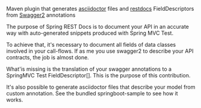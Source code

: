 Maven plugin that generates <a href="http://asciidoctor.org/docs/user-manual/">asciidoctor</a> files and <a href="http://docs.spring.io/autorepo/docs/spring-restdocs/1.1.x/reference/html5/">restdocs</a> FieldDescriptors from <a href="http://swagger.io/">Swagger2</a> annotations 

The purpose of Spring REST Docs is to document your API in an accurate way with auto-generated snippets produced with 
Spring MVC Test.

To achieve that, it's necessary to document all fields of data classes involved in your call-flows. If as me you use swagger2 to describe your API contracts, the job is almost done.

What'is missing is the translation of your swagger annotations to a SpringMVC Test FieldDescriptor[]. This is the purpose of this contribution.

It's also possible to generate asciidoctor files that describe your model from custom annotation. See the bundled springboot-sample to see how it works.


